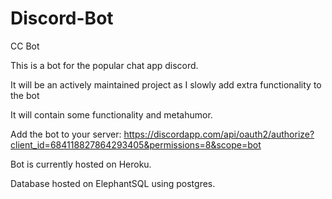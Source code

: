 # Discord-Bot
CC Bot

This is a bot for the popular chat app discord.

It will be an actively maintained project as I slowly add extra functionality to the bot

It will contain some functionality and metahumor. 

Add the bot to your server: https://discordapp.com/api/oauth2/authorize?client_id=684118827864293405&permissions=8&scope=bot

Bot is currently hosted on Heroku.

Database hosted on ElephantSQL using postgres.

